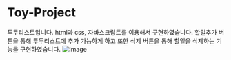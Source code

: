 # Toy-Project
투두리스트입니다.
html과 css, 자바스크립트를 이용해서 구현하였습니다.
할일추가 버튼을 통해 투두리스트에 추가 가능하게 하고 또한 삭제 버튼을 통해 할일을 삭제하는 기능을 구현하였습니다.
![Image](https://github.com/user-attachments/assets/f5fcb97d-57f6-4629-a810-5bce44b4ae58)
